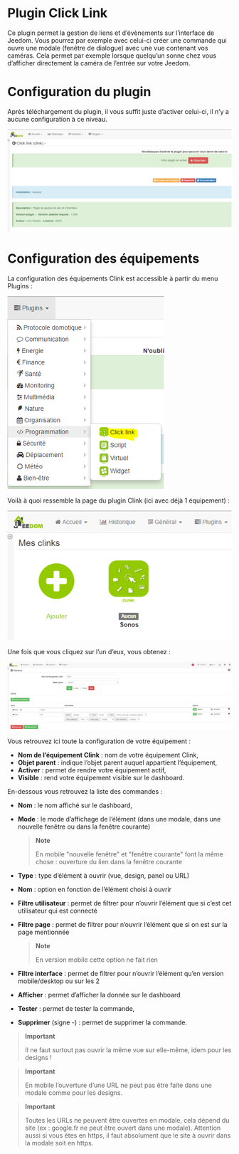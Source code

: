 # Plugin Click Link

Ce plugin permet la gestion de liens et d’évènements sur l’interface de Jeedom. Vous pourrez par exemple avec celui-ci créer une commande qui ouvre une modale (fenêtre de dialogue) avec une vue contenant vos caméras. Cela permet par exemple lorsque quelqu’un sonne chez vous d’afficher directement la caméra de l’entrée sur votre Jeedom.

# Configuration du plugin

Après téléchargement du plugin, il vous suffit juste d’activer celui-ci, il n’y a aucune configuration à ce niveau.

![clink1](./images/clink1.PNG)

# Configuration des équipements

La configuration des équipements Clink est accessible à partir du menu Plugins :

![clink2](./images/clink2.PNG)

Voilà à quoi ressemble la page du plugin Clink (ici avec déjà 1 équipement) :

![clink3](./images/clink3.PNG)

Une fois que vous cliquez sur l’un d’eux, vous obtenez :

![clink4](./images/clink4.PNG)

Vous retrouvez ici toute la configuration de votre équipement :

-   **Nom de l’équipement Clink** : nom de votre équipement Clink,
-   **Objet parent** : indique l’objet parent auquel appartient l’équipement,
-   **Activer** : permet de rendre votre équipement actif,
-   **Visible** : rend votre équipement visible sur le dashboard.

En-dessous vous retrouvez la liste des commandes :

-   **Nom** : le nom affiché sur le dashboard,
-   **Mode** : le mode d’affichage de l’élément (dans une modale, dans une nouvelle fenêtre ou dans la fenêtre courante)

    > **Note**
    >
    > En mobile "nouvelle fenêtre" et "fenêtre courante" font la même chose : ouverture du lien dans la fenêtre courante

-   **Type** : type d’élément à ouvrir (vue, design, panel ou URL)
-   **Nom** : option en fonction de l’élément choisi à ouvrir
-   **Filtre utilisateur** : permet de filtrer pour n’ouvrir l’élément que si c’est cet utilisateur qui est connecté

-   **Filtre page** : permet de filtrer pour n’ouvrir l’élément que si on est sur la page mentionnée

    > **Note**
    >
    > En version mobile cette option ne fait rien

-   **Filtre interface** : permet de filtrer pour n’ouvrir l’élément qu’en version mobile/desktop ou sur les 2
-   **Afficher** : permet d’afficher la donnée sur le dashboard
-   **Tester** : permet de tester la commande,
-   **Supprimer** (signe -) : permet de supprimer la commande.

> **Important**
>
> Il ne faut surtout pas ouvrir la même vue sur elle-même, idem pour les designs !

> **Important**
>
> En mobile l’ouverture d’une URL ne peut pas être faite dans une modale comme pour les designs.

> **Important**
>
> Toutes les URLs ne peuvent être ouvertes en modale, cela dépend du site (ex : google.fr ne peut être ouvert dans une modale). Attention aussi si vous êtes en https, il faut absolument que le site à ouvrir dans la modale soit en https.
